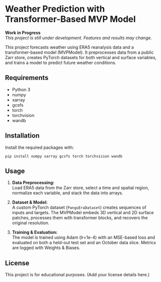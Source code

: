 # Weather Prediction with Transformer-Based MVP Model

**Work in Progress**  
*This project is still under development. Features and results may change.*

This project forecasts weather using ERA5 reanalysis data and a transformer-based model (MVPModel). It preprocesses data from a public Zarr store, creates PyTorch datasets for both vertical and surface variables, and trains a model to predict future weather conditions.

## Requirements

- Python 3
- numpy
- xarray
- gcsfs
- torch
- torchvision
- wandb

## Installation

Install the required packages with:

`pip install numpy xarray gcsfs torch torchvision wandb`

## Usage

1. **Data Preprocessing:**  
   Load ERA5 data from the Zarr store, select a time and spatial region, normalize each variable, and stack the data into arrays.

2. **Dataset & Model:**  
   A custom PyTorch dataset (`PanguEraDataset`) creates sequences of inputs and targets. The MVPModel embeds 3D vertical and 2D surface patches, processes them with transformer blocks, and recovers the original resolution.

3. **Training & Evaluation:**  
   The model is trained using Adam (lr=1e-4) with an MSE-based loss and evaluated on both a held-out test set and an October data slice. Metrics are logged with Weights & Biases.

## License

This project is for educational purposes. (Add your license details here.)
